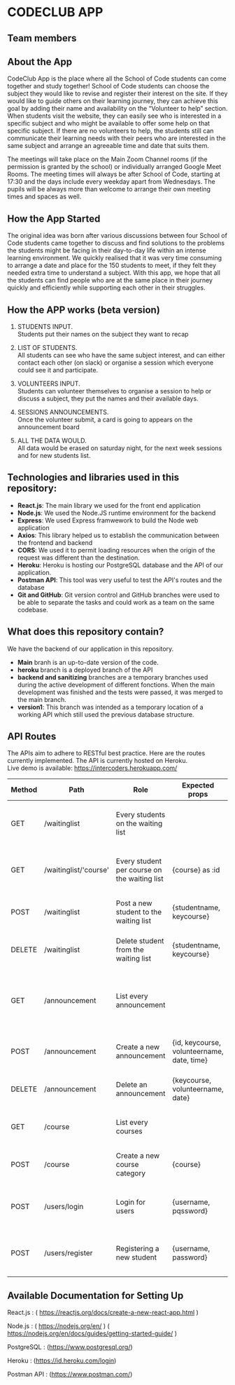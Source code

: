 # CODECLUB APP

## Team members

## About the App

CodeClub App is the place where all the School of Code students can come together and study together!
School of Code students can choose the subject they would like to revise and register their interest on the site. If they would like to guide others on their learning journey, they can achieve this goal by adding their name and availability on the “Volunteer to help” section.  
When students visit the website, they can easily see who is interested in a specific subject and who might be available to offer some help on that specific subject. If there are no volunteers to help, the students still can communicate their learning needs with their peers who are interested in the same subject and arrange an agreeable time and date that suits them.

The meetings will take place on the Main Zoom Channel rooms (if the permission is granted by the school) or individually arranged Google Meet Rooms. The meeting times will always be after School of Code, starting at 17:30 and the days include every weekday apart from Wednesdays. The pupils will be always more than welcome to arrange their own meeting times and spaces as well.

## How the App Started

The original idea was born after various discussions between four School of Code students came together to discuss and find solutions to the problems the students might be facing in their day-to-day life within an intense learning environment. We quickly realised that it was very time consuming to arrange a date and place for the 150 students to meet, if they felt they needed extra time to understand a subject.
With this app, we hope that all the students can find people who are at the same place in their journey quickly and efficiently while supporting each other in their struggles.

## How the APP works (beta version)

1. STUDENTS INPUT.  
   Students put their names on the subject they want to recap

2. LIST OF STUDENTS.  
   All students can see who have the same subject interest, and can either contact each other (on slack) or organise a session which everyone could see it and participate.

3. VOLUNTEERS INPUT.  
   Students can volunteer themselves to organise a session to help or discuss a subject, they put the names and their available days.

4. SESSIONS ANNOUNCEMENTS.  
   Once the volunteer submit, a card is going to appears on the announcement board

5. ALL THE DATA WOULD.  
   All data would be erased on saturday night, for the next week sessions and for new students list.

## Technologies and libraries used in this repository:

- **React.js**: The main library we used for the front end application
- **Node.js**: We used the Node.JS runtime environment for the backend
- **Express**: We used Express framwework to build the Node web application
- **Axios**: This library helped us to establish the communication between the frontend and backend
- **CORS**: We used it to permit loading resources when the origin of the request was different than the destination.
- **Heroku**: Heroku is hosting our PostgreSQL database and the API of our application.
- **Postman API**: This tool was very useful to test the API's routes and the database
- **Git and GitHub**: Git version control and GitHub branches were used to be able to separate the tasks and could work as a team on the same codebase.

## What does this repository contain?

We have the backend of our application in this repository.

- **Main** branh is an up-to-date version of the code.
- **heroku** branch is a deployed branch of the API
- **backend and sanitizing** branches are a temporary branches used during the active development of different fonctions. When the main development was finished and the tests were passed, it was merged to the main branch.
- **version1**: This branch was intended as a temporary location of a working API which still used the previous database structure.

## API Routes

The APIs aim to adhere to RESTful best practice. Here are the routes currently implemented. The API is currently hosted on Heroku.  
Live demo is available: https://intercoders.herokuapp.com/

| Method | Path                  | Role                                         | Expected props                             | Response                                                                         |
| ------ | --------------------- | -------------------------------------------- | ------------------------------------------ | -------------------------------------------------------------------------------- |
| GET    | /waitinglist          | Every students on the waiting list           |                                            | {success: boolean, payload: [{id, studentname, keycourse}]}                      |
| GET    | /waitinglist/'course' | Every student per course on the waiting list | {course} as :id                            | {success: boolean, payload: [{id, studentname, course}]}                         |
| POST   | /waitinglist          | Post a new student to the waiting list       | {studentname, keycourse}                   | {success: boolean, payload: string}                                              |
| DELETE | /waitinglist          | Delete student from the waiting list         | {studentname, keycourse}                   | {success: boolean, payload: string}                                              |
| GET    | /announcement         | List every announcement                      |                                            | {success: boolean, payload: [{index, id, keycourse, volunteername, date, time}]} |
| POST   | /announcement         | Create a new announcement                    | {id, keycourse, volunteername, date, time} | {success: boolean, payload: string}                                              |
| DELETE | /announcement         | Delete an announcement                       | {keycourse, volunteername, date}           | {success: boolean, payload: string}                                              |
| GET    | /course               | List every courses                           |                                            | {success: boolean, payload: [{id, course}]}                                      |
| POST   | /course               | Create a new course category                 | {course}                                   | {success: boolean, payload: string}                                              |
| POST   | /users/login          | Login for users                              | {username, pqssword}                       | {success: boolean, payload: [{id, username, course}]}                            |
| POST   | /users/register       | Registering a new student                    | {username, password}                       | {success: boolean, payload: [{id, username, course}]}                            |

## Available Documentation for Setting Up

React.js : ( https://reactjs.org/docs/create-a-new-react-app.html )

Node.js : ( https://nodejs.org/en/ )
( https://nodejs.org/en/docs/guides/getting-started-guide/ )

PostgreSQL : (https://www.postgresql.org/)

Heroku : (https://id.heroku.com/login)

Postman API : (https://www.postman.com/)
